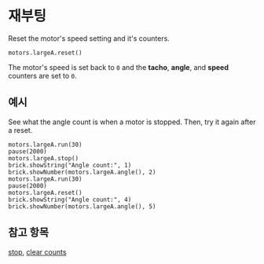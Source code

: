 # 재부팅

Reset the motor's speed setting and it's counters.

```sig
motors.largeA.reset()
```

The motor's speed is set back to `0` and the **tacho**, **angle**, and **speed** counters are set to `0`.

## 예시

See what the angle count is when a motor is stopped. Then, try it again after a reset.

```blocks
motors.largeA.run(30)
pause(2000)
motors.largeA.stop()
brick.showString("Angle count:", 1)
brick.showNumber(motors.largeA.angle(), 2)
motors.largeA.run(30)
pause(2000)
motors.largeA.reset()
brick.showString("Angle count:", 4)
brick.showNumber(motors.largeA.angle(), 5)
```

## 참고 항목

[stop](/reference/motors/motor/stop), [clear counts](/reference/motors/motor/clear-counts)